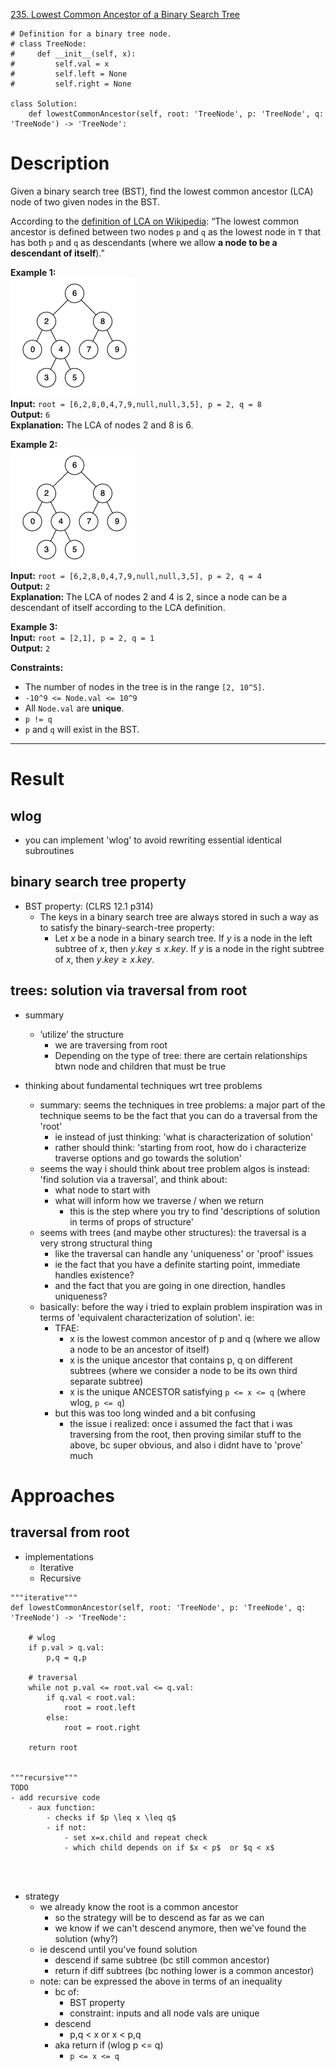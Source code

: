 [235. Lowest Common Ancestor of a Binary Search Tree](https://leetcode.com/problems/lowest-common-ancestor-of-a-binary-search-tree/)

```
# Definition for a binary tree node.
# class TreeNode:
#     def __init__(self, x):
#         self.val = x
#         self.left = None
#         self.right = None

class Solution:
    def lowestCommonAncestor(self, root: 'TreeNode', p: 'TreeNode', q: 'TreeNode') -> 'TreeNode':
```

# Description
Given a binary search tree (BST), find the lowest common ancestor (LCA) node of two given nodes in the BST.

According to the [definition of LCA on Wikipedia](https://en.wikipedia.org/wiki/Lowest_common_ancestor): “The lowest common ancestor is defined between two nodes `p` and `q` as the lowest node in `T` that has both `p` and `q` as descendants (where we allow **a node to be a descendant of itself**).”

**Example 1:**  
![](../!assets/attachments/Pasted%20image%2020240224221249.png)  
**Input:** `root = [6,2,8,0,4,7,9,null,null,3,5], p = 2, q = 8`  
**Output:** `6`  
**Explanation:** The LCA of nodes 2 and 8 is 6.  

**Example 2:**  
![](../!assets/attachments/Pasted%20image%2020240224221302.png)  
**Input:** `root = [6,2,8,0,4,7,9,null,null,3,5], p = 2, q = 4`  
**Output:** `2`  
**Explanation:** The LCA of nodes 2 and 4 is 2, since a node can be a descendant of itself according to the LCA definition.  

**Example 3:**  
**Input:** `root = [2,1], p = 2, q = 1`  
**Output:** `2`  

**Constraints:**
- The number of nodes in the tree is in the range `[2, 10^5]`.
- `-10^9 <= Node.val <= 10^9`
- All `Node.val` are **unique**.
- `p != q`
- `p` and `q` will exist in the BST.

---



# Result


## wlog
- you can implement 'wlog' to avoid rewriting essential identical subroutines

## binary search tree property

- BST property: (CLRS 12.1 p314)
	- The keys in a binary search tree are always stored in such a way as to satisfy the binary-search-tree property:
		- Let $x$ be a node in a binary search tree. If $y$ is a node in the left subtree of $x$, then $y.key \leq x.key$. If $y$ is a node in the right subtree of $x$, then $y.key \geq x.key$.



## trees: solution via traversal from root
- summary
	- ’utilize’ the structure
		- we are traversing from root
		- Depending on the type of tree: there are certain relationships btwn node and children that must be true


- thinking about fundamental techniques wrt tree problems
	- summary: seems the techniques in tree problems: a major part of the technique seems to be the fact that you can do a traversal from the 'root'
		- ie instead of just thinking: 'what is characterization of solution'
		- rather should think: 'starting from root, how do i characterize traverse options and go towards the solution'
	- seems the way i should think about tree problem algos is instead: 'find solution via a traversal', and think about:
		- what node to start with
		- what will inform how we traverse / when we return
			- this is the step where you try to find 'descriptions of solution in terms of props of structure'
	- seems with trees (and maybe other structures): the traversal is a very strong structural thing
		- like the traversal can handle any 'uniqueness' or 'proof' issues
		- ie the fact that you have a definite starting point, immediate handles existence?
		- and the fact that you are going in one direction, handles uniqueness?
	- basically: before the way i tried to explain problem inspiration was in terms of 'equivalent characterization of solution'. ie:
		- TFAE:
			- x is the lowest common ancestor of p and q (where we allow a node to be an ancestor of itself)
			- x is the unique ancestor that contains p, q on different subtrees (where we consider a node to be its own third separate subtree)
			- x is the unique ANCESTOR satisfying `p <= x <= q` (where wlog, `p <= q`)
		- but this was too long winded and a bit confusing
			- the issue i realized: once i assumed the fact that i was traversing from the root, then proving similar stuff to the above, bc super obvious, and also i didnt have to 'prove' much





# Approaches
## traversal from root
- implementations
	- Iterative
	- Recursive
```
"""iterative"""
def lowestCommonAncestor(self, root: 'TreeNode', p: 'TreeNode', q: 'TreeNode') -> 'TreeNode':

	# wlog
    if p.val > q.val:
	    p,q = q,p
	    
	# traversal
	while not p.val <= root.val <= q.val:
        if q.val < root.val:
            root = root.left
        else:
            root = root.right
            
    return root


"""recursive"""
TODO
- add recursive code
	- aux function:
		- checks if $p \leq x \leq q$
		- if not:
			- set x=x.child and repeat check
			- which child depends on if $x < p$  or $q < x$




```


- strategy
	- we already know the root is a common ancestor
		- so the strategy will be to descend as far as we can
		- we know if we can't descend anymore, then we've found the solution (why?)
	- ie descend until you've found solution
		- descend if same subtree (bc still common ancestor)
		- return if diff subtrees (bc nothing lower is a common ancestor)
	- note: can be expressed the above in terms of an inequality
		- bc of:
			- BST property
			- constraint: inputs and all node vals are unique
		- descend
			- p,q < x or x < p,q
		- aka return if (wlog p <= q)
			- `p <= x <= q`

